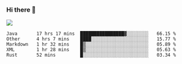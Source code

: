 ### Hi there 👋
![](https://github-readme-stats.vercel.app/api?username=tuichenchuxin)
<!--START_SECTION:waka-->
```text
Java       17 hrs 17 mins  ████████████████▓░░░░░░░░   66.15 % 
Other      4 hrs 7 mins    ████░░░░░░░░░░░░░░░░░░░░░   15.77 % 
Markdown   1 hr 32 mins    █▒░░░░░░░░░░░░░░░░░░░░░░░   05.89 % 
XML        1 hr 28 mins    █▒░░░░░░░░░░░░░░░░░░░░░░░   05.63 % 
Rust       52 mins         █░░░░░░░░░░░░░░░░░░░░░░░░   03.34 % 
```
<!--END_SECTION:waka-->
